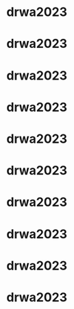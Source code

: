 # drwa2023
# drwa2023
# drwa2023
# drwa2023
# drwa2023
# drwa2023
# drwa2023
# drwa2023
# drwa2023
# drwa2023
